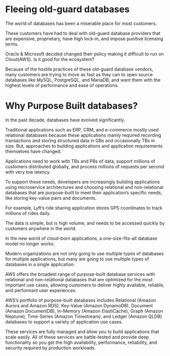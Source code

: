 # Fleeing old-guard databases

The world of databases has been a miserable place for most customers.

These customers have had to deal with old-guard database providers that are expensive, proprietary, have high lock-in, and impose punitive licensing terms.

Oracle & Microsoft decided changed their policy making it difficult to run on Cloud(AWS). Is it good for the ecosystem?

Because of the hostile practices of these old-guard database vendors, many customers are trying to move as fast as they can to open source databases like MySQL, PostgreSQL, and MariaDB, and want them with the highest levels of performance and ease of operations.

# Why Purpose Built databases?

In the past decade, databases have evolved significantly.

Traditional applications such as ERP, CRM, and e-commerce mostly used relational databases because these applications mainly required recording transactions and storing structured data in GBs and occasionally TBs in size. But, approaches to building applications and application requirements themselves have changed.

Applications need to work with TBs and PBs of data, support millions of customers distributed globally, and process millions of requests per second with very low latency.

To support these needs, developers are increasingly building applications using microservice architectures and choosing relational and non-relational databases that are purpose-built to meet their application’s specific needs, like storing key-value pairs and documents.

For example, Lyft’s ride sharing application stores GPS coordinates to track millions of rides daily.

The data is simple, but is high volume, and needs to be accessed quickly by customers anywhere in the world.

In the new world of cloud-born applications, a one-size-fits-all database model no longer works.

Modern organizations are not only going to use multiple types of databases for multiple applications, but many are going to use multiple types of databases in a single application.

AWS offers the broadest range of purpose-built database services with relational and non-relational databases that are optimized for the most important use cases, allowing customers to deliver highly available, reliable, and performant user experiences.

AWS’s portfolio of purpose-built databases includes Relational (Amazon Aurora and Amazon RDS), Key-Value (Amazon DynamoDB), Document (Amazon DocumentDB), In-Memory (Amazon ElastiCache), Graph (Amazon Neptune), Time-Series (Amazon Timestream), and Ledger (Amazon QLDB) databases to support a variety of application use cases.

These services are fully managed and allow you to build applications that scale easily. All of these services are battle-tested and provide deep functionality so you get the high availability, performance, reliability, and security required by production workloads.
